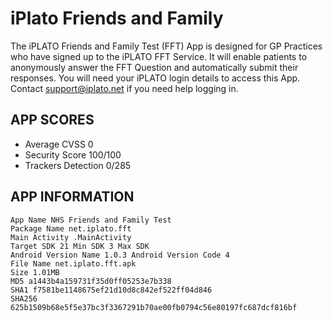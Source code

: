 # iPlato Friends and Family

The iPLATO Friends and Family Test (FFT) App is designed for GP Practices who have signed up to the iPLATO FFT Service. It will enable patients to anonymously answer the FFT Question and automatically submit their responses. You will need your iPLATO login details to access this App. Contact support@iplato.net if you need help logging in.

## APP SCORES

- Average CVSS 0
- Security Score 100/100
- Trackers Detection 0/285

## APP INFORMATION

```
App Name NHS Friends and Family Test
Package Name net.iplato.fft
Main Activity .MainActivity
Target SDK 21 Min SDK 3 Max SDK
Android Version Name 1.0.3 Android Version Code 4
File Name net.iplato.fft.apk
Size 1.01MB
MD5 a1443b4a159731f35d0ff05253e7b338
SHA1 f7581be1148675ef21d10d8c842ef522ff04d846
SHA256 625b1509b68e5f5e37bc3f3367291b70ae00fb0794c56e80197fc687dcf816bf
```

